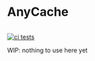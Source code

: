 # AnyCache

![]()

[![ci tests](https://github.com/ksysoev/anycache/actions/workflows/main.yml/badge.svg)](https://github.com/ksysoev/anycache/actions/workflows/main.yml)

WIP: nothing to use here yet 
